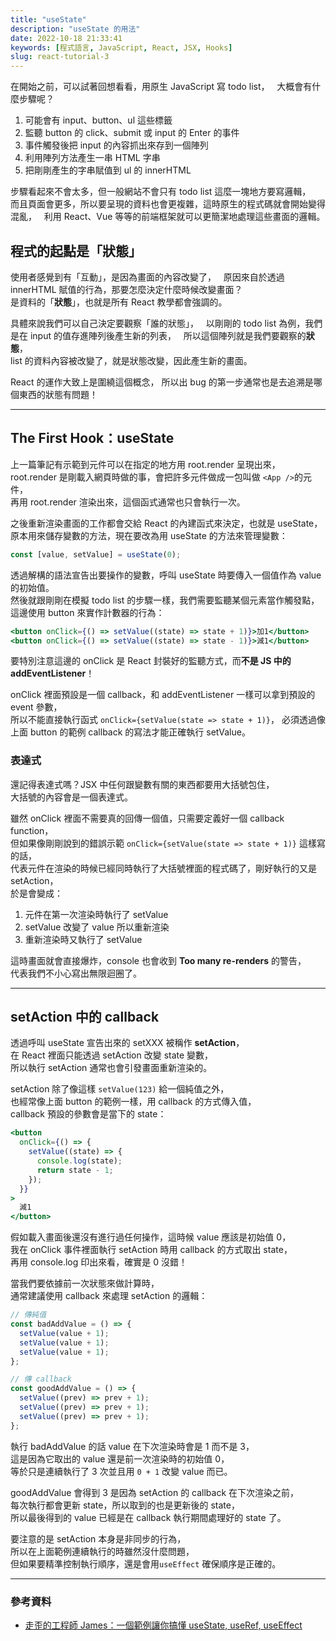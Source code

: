 ```yaml
---
title: "useState"
description: "useState 的用法"
date: 2022-10-18 21:33:41
keywords: [程式語言, JavaScript, React, JSX, Hooks]
slug: react-tutorial-3
---
```


在開始之前，可以試著回想看看，用原生 JavaScript 寫 todo list，  
大概會有什麼步驟呢？

1. 可能會有 input、button、ul 這些標籤
2. 監聽 button 的 click、submit 或 input 的 Enter 的事件
3. 事件觸發後把 input 的內容抓出來存到一個陣列
4. 利用陣列方法產生一串 HTML 字串
5. 把剛剛產生的字串賦值到 ul 的 innerHTML

步驟看起來不會太多，但一般網站不會只有 todo list 這麼一塊地方要寫邏輯，  
而且頁面會更多，所以要呈現的資料也會更複雜，這時原生的程式碼就會開始變得混亂，  
利用 React、Vue 等等的前端框架就可以更簡潔地處理這些畫面的邏輯。

## 程式的起點是「狀態」

使用者感覺到有「互動」，是因為畫面的內容改變了，  
原因來自於透過 innerHTML 賦值的行為，那要怎麼決定什麼時候改變畫面？  
是資料的「**狀態**」，也就是所有 React 教學都會強調的。

具體來說我們可以自己決定要觀察「誰的狀態」，  
以剛剛的 todo list 為例，我們是在 input 的值存進陣列後產生新的列表，  
所以這個陣列就是我們要觀察的**狀態**，  
list 的資料內容被改變了，就是狀態改變，因此產生新的畫面。

React 的運作大致上是圍繞這個概念，
所以出 bug 的第一步通常也是去追溯是哪個東西的狀態有問題！

---

## The First Hook：useState

上一篇筆記有示範到元件可以在指定的地方用 root.render 呈現出來，  
root.render 是剛載入網頁時做的事，會把許多元件做成一包叫做 `<App />`的元件，  
再用 root.render 渲染出來，這個函式通常也只會執行一次。

之後重新渲染畫面的工作都會交給 React 的內建函式來決定，也就是 useState，  
原本用來儲存變數的方法，現在要改為用 useState 的方法來管理變數：

```jsx
const [value, setValue] = useState(0);
```

透過解構的語法宣告出要操作的變數，呼叫 useState 時要傳入一個值作為 value 的初始值。  
然後就跟剛剛在模擬 todo list 的步驟一樣，我們需要監聽某個元素當作觸發點，  
這邊使用 button 來實作計數器的行為：

```jsx
<button onClick={() => setValue((state) => state + 1)}>加1</button>
<button onClick={() => setValue((state) => state - 1)}>減1</button>
```

要特別注意這邊的 onClick 是 React 封裝好的監聽方式，而**不是 JS 中的 addEventListener**！

onClick 裡面預設是一個 callback，和 addEventListener 一樣可以拿到預設的 event 參數，  
所以不能直接執行函式 `onClick={setValue(state => state + 1)}`，
必須透過像上面 button 的範例 callback 的寫法才能正確執行 setValue。

### 表達式

還記得表達式嗎？JSX 中任何跟變數有關的東西都要用大括號包住，  
大括號的內容會是一個表達式。

雖然 onClick 裡面不需要真的回傳一個值，只需要定義好一個 callback function，  
但如果像剛剛說到的錯誤示範 `onClick={setValue(state => state + 1)}` 這樣寫的話，  
代表元件在渲染的時候已經同時執行了大括號裡面的程式碼了，剛好執行的又是 setAction，  
於是會變成：

1. 元件在第一次渲染時執行了 setValue
2. setValue 改變了 value 所以重新渲染
3. 重新渲染時又執行了 setValue

這時畫面就會直接爆炸，console 也會收到 **Too many re-renders** 的警告，  
代表我們不小心寫出無限迴圈了。

---

## setAction 中的 callback

透過呼叫 useState 宣告出來的 setXXX 被稱作 **setAction**，  
在 React 裡面只能透過 setAction 改變 state 變數，  
所以執行 setAction 通常也會引發畫面重新渲染的。

setAction 除了像這樣 `setValue(123)` 給一個純值之外，  
也經常像上面 button 的範例一樣，用 callback 的方式傳入值，  
callback 預設的參數會是當下的 state：

```jsx
<button
  onClick={() => {
    setValue((state) => {
      console.log(state);
      return state - 1;
    });
  }}
>
  減1
</button>
```

假如載入畫面後還沒有進行過任何操作，這時候 value 應該是初始值 0，  
我在 onClick 事件裡面執行 setAction 時用 callback 的方式取出 state，  
再用 console.log 印出來看，確實是 0 沒錯！

當我們要依據前一次狀態來做計算時，  
通常建議使用 callback 來處理 setAction 的邏輯：

```jsx
// 傳純值
const badAddValue = () => {
  setValue(value + 1);
  setValue(value + 1);
  setValue(value + 1);
};

// 傳 callback
const goodAddValue = () => {
  setValue((prev) => prev + 1);
  setValue((prev) => prev + 1);
  setValue((prev) => prev + 1);
};
```

執行 badAddValue 的話 value 在下次渲染時會是 1 而不是 3，  
這是因為它取出的 value 還是前一次渲染時的初始值 0，  
等於只是連續執行了 3 次並且用 `0 + 1` 改變 value 而已。

goodAddValue 會得到 3 是因為 setAction 的 callback 在下次渲染之前，  
每次執行都會更新 state，所以取到的也是更新後的 state，  
所以最後得到的 value 已經是在 callback 執行期間處理好的 state 了。

要注意的是 setAction 本身是非同步的行為，  
所以在上面範例連續執行的時雖然沒什麼問題，  
但如果要精準控制執行順序，還是會用`useEffect` 確保順序是正確的。

---

### 參考資料

- [走歪的工程師 James：一個範例讓你搞懂 useState, useRef, useEffect](https://www.youtube.com/watch?v=q0C5g4WIrKU)
